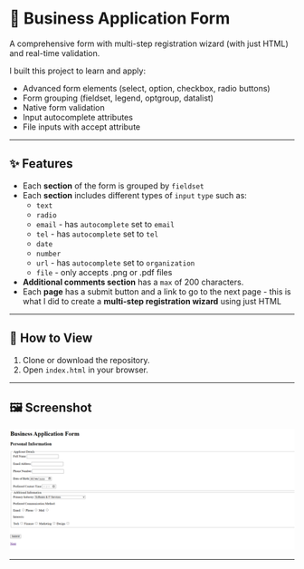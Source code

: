 # 📝 Business Application Form

A comprehensive form with multi-step registration wizard (with just HTML) and real-time validation.

I built this project to learn and apply:

- Advanced form elements (select, option, checkbox, radio buttons)
- Form grouping (fieldset, legend, optgroup, datalist)
- Native form validation
- Input autocomplete attributes
- File inputs with accept attribute

---

## ✨ Features

- Each **section** of the form is grouped by `fieldset`
- Each **section** includes different types of `input` `type` such as:
  - `text`
  - `radio`
  - `email` - has `autocomplete` set to `email`
  - `tel` - has `autocomplete` set to `tel`
  - `date`
  - `number`
  - `url` - has `autocomplete` set to `organization`
  - `file` - only accepts .png or .pdf files
- **Additional comments section** has a `max` of 200 characters.
- Each **page** has a submit button and a link to go to the next page - this is what I did to create a **multi-step registration wizard** using just HTML

---

## 🚀 How to View

1. Clone or download the repository.
2. Open `index.html` in your browser.

---

## 🖼️ Screenshot

![alt text](screenshot.png)

---
